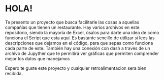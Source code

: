 # HOLA!

Te presento un proyecto que busca facilitarle las cosas a aquellas compañías que tienen un restaurante. Hay varios archivos en este repositorio, siendo la mayoría de Excel, úsalos para darte una idea de como funciona el Script que esta aquí. Es bastante sencillo de utilizar si lees las descripciones que dejamos en el código, para que sepas como funciona cada parte de este. También hay una conexión con dash a través de un archivo de Jupyther que te permitirá ver gráficas que permiten comprender mejor los datos que manejamos

Espero te guste este proyecto y cualquier retroalimentacion sera bien recibida.
